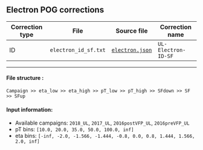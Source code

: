 ## Electron POG corrections
|Correction type|File| Source file|Correction name|
|--|--|--|--|
|ID|`electron_id_sf.txt`|[`electron.json`](https://cms-nanoaod-integration.web.cern.ch/commonJSONSFs/summaries/EGM_2018_UL_electron.html)|`UL-Electron-ID-SF`|
---
#### File structure :
```
Campaign >> eta_low >> eta_high >> pT_low >> pT_high >> SFdown >> SF >> SFup
```
#### Input information:
- Available campaigns: `2018_UL`, `2017_UL`, `2016postVFP_UL`, `2016preVFP_UL`
- pT bins: `[10.0, 20.0, 35.0, 50.0, 100.0, inf]`
- eta bins: `[-inf, -2.0, -1.566, -1.444, -0.8, 0.0, 0.8, 1.444, 1.566, 2.0, inf]`